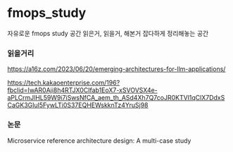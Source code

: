 # fmops_study
자유로운 fmops study 공간
읽은거, 읽을거, 해본거 잡다하게 정리해놓는 공간

### 읽을거리
https://a16z.com/2023/06/20/emerging-architectures-for-llm-applications/

https://tech.kakaoenterprise.com/196?fbclid=IwAR0Aji8h4RTJX0CIfab1EoX7-xSVOVSX4e-aPLCrmJlHL59W9i7iSwsNfCA_aem_th_ASd4Xh7Q7coJR0KTVl1qClX7DdxSCaGK3GIul5FywLTi0S37EQHEWskknTz4YruSj98

### 논문
Microservice reference architecture design: A multi-case study
